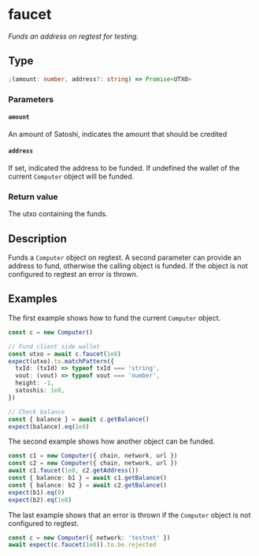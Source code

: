 # faucet

_Funds an address on regtest for testing._

## Type

```ts
;(amount: number, address?: string) => Promise<UTXO>
```

### Parameters

#### `amount`

An amount of Satoshi, indicates the amount that should be credited

#### `address`

If set, indicated the address to be funded. If undefined the wallet of the current `Computer` object will be funded.

### Return value

The utxo containing the funds.

## Description

Funds a `Computer` object on regtest. A second parameter can provide an address to fund, otherwise the calling object is funded. If the object is not configured to regtest an error is thrown.

## Examples

The first example shows how to fund the current `Computer` object.

```ts
const c = new Computer()

// Fund client side wallet
const utxo = await c.faucet(1e8)
expect(utxo).to.matchPattern({
  txId: (txId) => typeof txId === 'string',
  vout: (vout) => typeof vout === 'number',
  height: -1,
  satoshis: 1e8,
})

// Check balance
const { balance } = await c.getBalance()
expect(balance).eq(1e8)
```

The second example shows how another object can be funded.

```ts
const c1 = new Computer({ chain, network, url })
const c2 = new Computer({ chain, network, url })
await c1.faucet(1e8, c2.getAddress())
const { balance: b1 } = await c1.getBalance()
const { balance: b2 } = await c2.getBalance()
expect(b1).eq(0)
expect(b2).eq(1e8)
```

The last example shows that an error is thrown if the `Computer` object is not configured to regtest.

```ts
const c = new Computer({ network: 'testnet' })
await expect(c.faucet(1e8)).to.be.rejected
```
